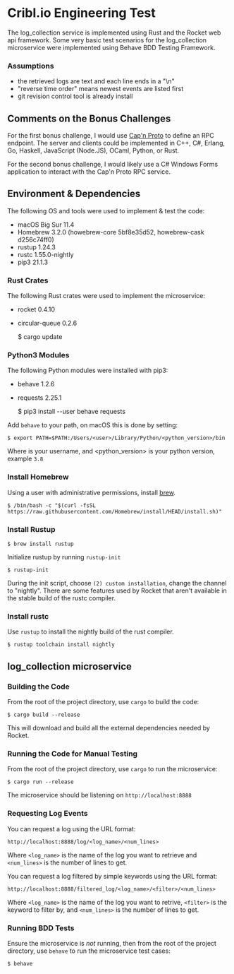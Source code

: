 # Cribl.io Engineering Test

The log_collection service is implemented using Rust and the Rocket web api framework. Some very basic test scenarios for the log_collection microservice were implemented using Behave BDD Testing Framework.

### Assumptions

- the retrieved logs are text and each line ends in a "\n"
- "reverse time order" means newest events are listed first
- git revision control tool is already install

## Comments on the Bonus Challenges

For the first bonus challenge, I would use [Cap'n Proto](https://capnproto) to define an RPC endpoint. The server and clients could be implemented in C++, C#, Erlang, Go, Haskell, JavaScript (Node.JS), OCaml, Python, or Rust.

For the second bonus challenge, I would likely use a C# Windows Forms application to interact with the Cap'n Proto RPC service.

## Environment & Dependencies

The following OS and tools were used to implement & test the code:

- macOS Big Sur 11.4
- Homebrew 3.2.0 (howebrew-core 5bf8e35d52, howebrew-cask d256c74ff0)
- rustup 1.24.3
- rustc 1.55.0-nightly
- pip3 21.1.3

### Rust Crates

The following Rust crates were used to implement the microservice:

- rocket 0.4.10
- circular-queue 0.2.6

    $ cargo update

### Python3 Modules

The following Python modules were installed with pip3:

- behave 1.2.6
- requests 2.25.1

    $ pip3 install --user behave requests

Add `behave` to your path, on macOS this is done by setting:

    $ export PATH=$PATH:/Users/<user>/Library/Python/<python_version>/bin

Where <user> is your username, and <python_version> is your python version, example `3.8`

### Install Homebrew

Using a user with administrative permissions, install [brew](https://brew.sh).

	$ /bin/bash -c "$(curl -fsSL https://raw.githubusercontent.com/Homebrew/install/HEAD/install.sh)"

### Install Rustup

	$ brew install rustup

Initialize rustup by running `rustup-init`

	$ rustup-init

During the init script, choose `(2) custom installation`, change the channel to "nightly". There are some features used by Rocket that aren't available in the stable build of the rustc compiler. 

### Install rustc

Use `rustup` to install the nightly build of the rust compiler.

	$ rustup toolchain install nightly

## log_collection microservice

### Building the Code

From the root of the project directory, use `cargo` to build the code:

    $ cargo build --release

This will download and build all the external dependencies needed by Rocket.

### Running the Code for Manual Testing

From the root of the project directory, use `cargo` to run the microservice:

    $ cargo run --release

The microservice should be listening on `http://localhost:8888`

### Requesting Log Events

You can request a log using the URL format:

    http://localhost:8888/log/<log_name>/<num_lines>

Where `<log_name>` is the name of the log you want to retrieve and `<num_lines>` is the number of lines to get.

You can request a log filtered by simple keywords using the URL format:

    http://localhost:8888/filtered_log/<log_name>/<filter>/<num_lines>

Where `<log_name>` is the name of the log you want to retrive, `<filter>` is the keyword to filter by, and `<num_lines>` is the number of lines to get.

### Running BDD Tests

Ensure the microservice is _not_ running, then from the root of the project directory, use `behave` to run the microservice test cases:

    $ behave

